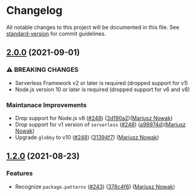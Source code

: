 # Changelog

All notable changes to this project will be documented in this file. See [standard-version](https://github.com/conventional-changelog/standard-version) for commit guidelines.

## [2.0.0](https://github.com/prisma/serverless-plugin-typescript/compare/v1.2.0...v2.0.0) (2021-09-01)

### ⚠ BREAKING CHANGES

* Serverless Framework v2 or later is required (dropped support for v1)
* Node.js version 10 or later is required (dropped support for v6 and v8)

### Maintanace Improvements

* Drop support for Node.js v8 ([#248](https://github.com/serverless/serverless-plugin-typescript/pull/248)) ([3d190a2](https://github.com/serverless/serverless-plugin-typescript/commit/3d190a221ee6937538a71c57c3da9c7d50f67a6c))([Mariusz Nowak](https://github.com/medikoo))
* Drop support for v1 version of `serverless` ([#248](https://github.com/serverless/serverless-plugin-typescript/pull/248)) ([a98974d](https://github.com/serverless/serverless-plugin-typescript/commit/a98974d048d835f1c515c0887bd147543dda020b))([Mariusz Nowak](https://github.com/medikoo))
* Upgrade `globby` to v10 ([#248](https://github.com/serverless/serverless-plugin-typescript/pull/248)) ([31394f7](https://github.com/serverless/serverless-plugin-typescript/commit/31394f74ef84a9adb4e4fc86924652c799cf04e7)) ([Mariusz Nowak](https://github.com/medikoo))

## [1.2.0](https://github.com/prisma/serverless-plugin-typescript/compare/v1.1.9...v0.0.0) (2021-08-23)

### Features

* Recognize `package.patterns` ([#243](https://github.com/serverless/serverless-plugin-typescript/pull/243)) ([378c4f6](https://github.com/prisma/serverless-plugin-typescript/commit/378c4f6ce0711b6bdd5f4aae7eb571669f8e31a9)) ([Mariusz Nowak](https://github.com/medikoo))
